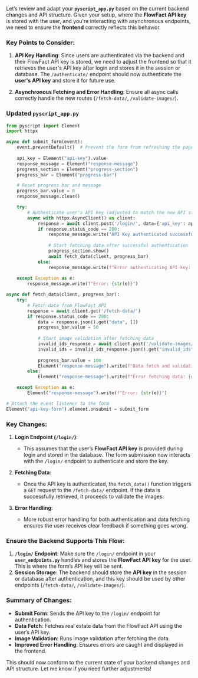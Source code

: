 Let’s review and adapt your **`pyscript_app.py`** based on the current backend changes and API structure. Given your setup, where the **FlowFact API key** is stored with the user, and you're interacting with asynchronous endpoints, we need to ensure the **frontend** correctly reflects this behavior.

### Key Points to Consider:
1. **API Key Handling**: Since users are authenticated via the backend and their FlowFact API key is stored, we need to adjust the frontend so that it retrieves the user's API key after login and stores it in the session or database. The `/authenticate/` endpoint should now authenticate the **user's API key** and store it for future use.
   
2. **Asynchronous Fetching and Error Handling**: Ensure all async calls correctly handle the new routes (`/fetch-data/`, `/validate-images/`).

### Updated `pyscript_app.py`

```python
from pyscript import Element
import httpx

async def submit_form(event):
    event.preventDefault()  # Prevent the form from refreshing the page
    
    api_key = Element("api-key").value
    response_message = Element("response-message")
    progress_section = Element("progress-section")
    progress_bar = Element("progress-bar")

    # Reset progress bar and message
    progress_bar.value = 0
    response_message.clear()

    try:
        # Authenticate user's API key (adjusted to match the new API structure)
        async with httpx.AsyncClient() as client:
            response = await client.post('/login/', data={'api_key': api_key})  # Assuming login is where the API key is set
            if response.status_code == 200:
                response_message.write("API Key authenticated successfully!")
                
                # Start fetching data after successful authentication
                progress_section.show()
                await fetch_data(client, progress_bar)
            else:
                response_message.write(f"Error authenticating API key: {response.status_code}")
    
    except Exception as e:
        response_message.write(f"Error: {str(e)}")

async def fetch_data(client, progress_bar):
    try:
        # Fetch data from FlowFact API
        response = await client.get('/fetch-data/')
        if response.status_code == 200:
            data = response.json().get("data", [])
            progress_bar.value = 50
            
            # Start image validation after fetching data
            invalid_ids_response = await client.post('/validate-images/')
            invalid_ids = invalid_ids_response.json().get("invalid_ids", [])
            
            progress_bar.value = 100
            Element("response-message").write(f"Data fetch and validation complete. Invalid IDs: {len(invalid_ids)}")
        else:
            Element("response-message").write(f"Error fetching data: {response.status_code}")

    except Exception as e:
        Element("response-message").write(f"Error: {str(e)}")

# Attach the event listener to the form
Element("api-key-form").element.onsubmit = submit_form
```

### Key Changes:
1. **Login Endpoint (`/login/`)**:
   - This assumes that the user’s **FlowFact API key** is provided during login and stored in the database. The form submission now interacts with the `/login/` endpoint to authenticate and store the key.

2. **Fetching Data**:
   - Once the API key is authenticated, the `fetch_data()` function triggers a `GET` request to the `/fetch-data/` endpoint. If the data is successfully retrieved, it proceeds to validate the images.
   
3. **Error Handling**:
   - More robust error handling for both authentication and data fetching ensures the user receives clear feedback if something goes wrong.

### Ensure the Backend Supports This Flow:
1. **`/login/` Endpoint**: Make sure the `/login/` endpoint in your **`user_endpoints.py`** handles and stores the **FlowFact API key** for the user. This is where the form’s API key will be sent.
2. **Session Storage**: The backend should store the **API key** in the session or database after authentication, and this key should be used by other endpoints (`/fetch-data/`, `/validate-images/`).

### Summary of Changes:
- **Submit Form**: Sends the API key to the `/login/` endpoint for authentication.
- **Data Fetch**: Fetches real estate data from the FlowFact API using the user’s API key.
- **Image Validation**: Runs image validation after fetching the data.
- **Improved Error Handling**: Ensures errors are caught and displayed in the frontend.

This should now conform to the current state of your backend changes and API structure. Let me know if you need further adjustments!